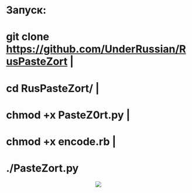 # Запуск:
# git clone https://github.com/UnderRussian/RusPasteZort | 
# cd RusPasteZort/ | 
# chmod +x PasteZ0rt.py | 
# chmod +x encode.rb | 
# ./PasteZort.py
<p align="center">
  <img src="https://raw.githubusercontent.com/UnderRussian/RusPasteZort/Снимок экрана 2020-05-27 в 13.37.02.png">
</p>
